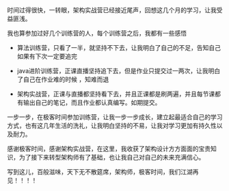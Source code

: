 时间过得很快，一转眼，架构实战营已经接近尾声，回想这几个月的学习，让我受益匪浅。

我也算参加过好几个训练营的人，每个训练营之后，我都有一些感悟

- 算法训练营，只看了一半，就坚持不下去，让我明白了自己的不足，告知自己如果有下次一定要追完

- java进阶训练营，正课直播坚持追下去，但是作业只提交过一两次，让我明白了自己在作业难的时候 ，知难而退

- 架构实战营，正课与直播都坚持看下去，并且正课都是刷两遍，并且每节课都有输出自己的笔记，而且作业都认真编写。如期提交。

一步一步，在极客时间参加训练营，让我一步一步成长，建立起最适合自己的学习方式，也有这几年生活的洗礼，让我明白坚持的不易，让我对学习更加有持久性以及耐力。

感谢极客时间，感谢架构实战营，在这里，我收获了架构设计方方面面的宝贵知识，为了接下来转型架构师有了基础，也让我自己对自己的未来充满信心。

写到这儿，百般滋味，天下无不散筵席，架构师，极客时间，我们江湖再见！！！！